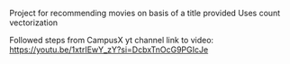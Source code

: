 Project for recommending movies on basis of a title provided
Uses count vectorization

Followed steps from CampusX yt channel
link to video: https://youtu.be/1xtrIEwY_zY?si=DcbxTnOcG9PGIcJe
